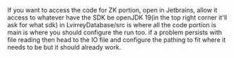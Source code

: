 If you want to access the code for ZK portion, open in Jetbrains, 
allow it access to whatever
have the SDK be openJDK 19(in the top right corner it'll ask for what sdk)
in LvirreyDatabase/src is where all the code portion is
main is where you should configure the run too.
if a problem persists with file reading then head to the IO file and configure the pathing to fit where it needs to be but it should already work.
